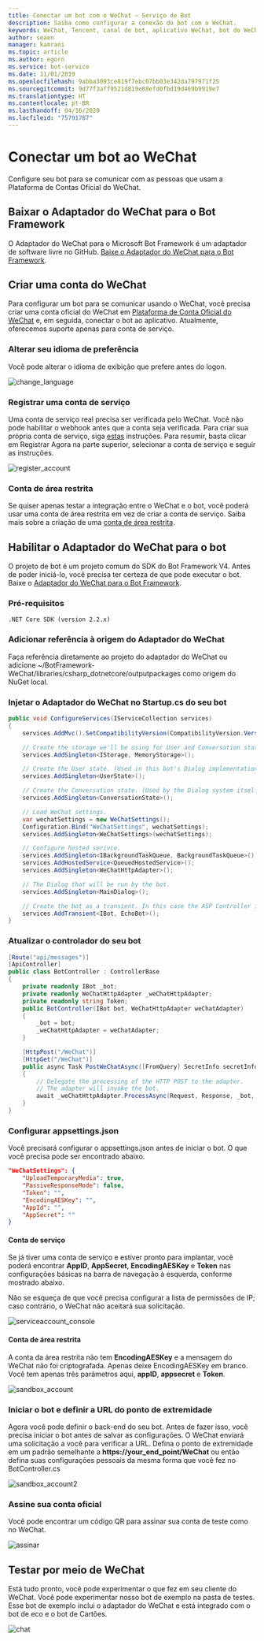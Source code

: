 ```yaml
---
title: Conectar um bot com o WeChat – Serviço de Bot
description: Saiba como configurar a conexão do bot com o WeChat.
keywords: WeChat, Tencent, canal de bot, aplicativo WeChat, bot do WeChat, ID do aplicativo, Segredo do Aplicativo, credenciais
author: seaen
manager: kamrani
ms.topic: article
ms.author: egorn
ms.service: bot-service
ms.date: 11/01/2019
ms.openlocfilehash: 9abba3093ce819f7ebc07bb03e342da797971f25
ms.sourcegitcommit: 9d77f3aff9521d819e88efd0fbd19d469b9919e7
ms.translationtype: HT
ms.contentlocale: pt-BR
ms.lasthandoff: 04/16/2020
ms.locfileid: "75791787"
---
```

# <a name="connect-a-bot-to-wechat"></a>Conectar um bot ao WeChat

Configure seu bot para se comunicar com as pessoas que usam a Plataforma de Contas Oficial do WeChat.

## <a name="download-wechat-adapter-for-bot-framework"></a>Baixar o Adaptador do WeChat para o Bot Framework

O Adaptador do WeChat para o Microsoft Bot Framework é um adaptador de software livre no GitHub. [Baixe o Adaptador do WeChat para o Bot Framework](https://github.com/microsoft/BotFramework-WeChat/).

## <a name="create-a-wechat-account"></a>Criar uma conta do WeChat

Para configurar um bot para se comunicar usando o WeChat, você precisa criar uma conta oficial do WeChat em [Plataforma de Conta Oficial do WeChat](https://mp.weixin.qq.com/?lang=en_US) e, em seguida, conectar o bot ao aplicativo. Atualmente, oferecemos suporte apenas para conta de serviço.

### <a name="change-your-prefer-language"></a>Alterar seu idioma de preferência

Você pode alterar o idioma de exibição que prefere antes do logon.

 ![change_language](./media/channels/wechat-change-language.png)

### <a name="register-a-service-account"></a>Registrar uma conta de serviço

Uma conta de serviço real precisa ser verificada pelo WeChat. Você não pode habilitar o webhook antes que a conta seja verificada. Para criar sua própria conta de serviço, siga [estas](https://kf.qq.com/product/weixinmp.html#hid=87) instruções.
Para resumir, basta clicar em Registrar Agora na parte superior, selecionar a conta de serviço e seguir as instruções.

 ![register_account](./media/channels/wechat-register-account.png)

### <a name="sandbox-account"></a>Conta de área restrita

Se quiser apenas testar a integração entre o WeChat e o bot, você poderá usar uma conta de área restrita em vez de criar a conta de serviço. Saiba mais sobre a criação de uma [conta de área restrita](https://mp.weixin.qq.com/debug/cgi-bin/sandbox?t=sandbox/login).

## <a name="enable-wechat-adapter-to-bot"></a>Habilitar o Adaptador do WeChat para o bot

O projeto de bot é um projeto comum do SDK do Bot Framework V4. Antes de poder iniciá-lo, você precisa ter certeza de que pode executar o bot. Baixe o [Adaptador do WeChat para o Bot Framework](https://github.com/microsoft/BotFramework-WeChat/).

### <a name="prerequisites"></a>Pré-requisitos

    .NET Core SDK (version 2.2.x)

### <a name="add-reference-to-wechat-adapter-source"></a>Adicionar referência à origem do Adaptador do WeChat

Faça referência diretamente ao projeto do adaptador do WeChat ou adicione ~/BotFramework-WeChat/libraries/csharp_dotnetcore/outputpackages como origem do NuGet local.

### <a name="inject-wechat-adapter-in-your-bot-startupcs"></a>Injetar o Adaptador do WeChat no Startup.cs do seu bot

```csharp
public void ConfigureServices(IServiceCollection services)
{
    services.AddMvc().SetCompatibilityVersion(CompatibilityVersion.Version_2_2);

    // Create the storage we'll be using for User and Conversation state. (Memory is great for testing purposes.)
    services.AddSingleton<IStorage, MemoryStorage>();

    // Create the User state. (Used in this bot's Dialog implementation.)
    services.AddSingleton<UserState>();

    // Create the Conversation state. (Used by the Dialog system itself.)
    services.AddSingleton<ConversationState>();

    // Load WeChat settings.
    var wechatSettings = new WeChatSettings();
    Configuration.Bind("WeChatSettings", wechatSettings);
    services.AddSingleton<WeChatSettings>(wechatSettings);

    // Configure hosted serivce.
    services.AddSingleton<IBackgroundTaskQueue, BackgroundTaskQueue>();
    services.AddHostedService<QueuedHostedService>();
    services.AddSingleton<WeChatHttpAdapter>();

    // The Dialog that will be run by the bot.
    services.AddSingleton<MainDialog>();

    // Create the bot as a transient. In this case the ASP Controller is expecting an IBot.
    services.AddTransient<IBot, EchoBot>();
}
```

### <a name="update-your-bot-controller"></a>Atualizar o controlador do seu bot

```csharp
[Route("api/messages")]
[ApiController]
public class BotController : ControllerBase
{  
    private readonly IBot _bot;
    private readonly WeChatHttpAdapter _weChatHttpAdapter;
    private readonly string Token;
    public BotController(IBot bot, WeChatHttpAdapter weChatAdapter)
    {
        _bot = bot;
        _weChatHttpAdapter = weChatAdapter;
    }

    [HttpPost("/WeChat")]
    [HttpGet("/WeChat")]
    public async Task PostWeChatAsync([FromQuery] SecretInfo secretInfo)
    {
        // Delegate the processing of the HTTP POST to the adapter.
        // The adapter will invoke the bot.
        await _weChatHttpAdapter.ProcessAsync(Request, Response, _bot, secretInfo);
    }
}
```

### <a name="setup-appsettingsjson"></a>Configurar appsettings.json

Você precisará configurar o appsettings.json antes de iniciar o bot. O que você precisa pode ser encontrado abaixo.

```json
"WeChatSettings": {
    "UploadTemporaryMedia": true,
    "PassiveResponseMode": false,
    "Token": "",
    "EncodingAESKey": "",
    "AppId": "",
    "AppSecret": ""
}
```

#### <a name="service-account"></a>Conta de serviço

Se já tiver uma conta de serviço e estiver pronto para implantar, você poderá encontrar **AppID**, **AppSecret**, **EncodingAESKey** e **Token** nas configurações básicas na barra de navegação à esquerda, conforme mostrado abaixo.

Não se esqueça de que você precisa configurar a lista de permissões de IP; caso contrário, o WeChat não aceitará sua solicitação.

 ![serviceaccount_console](./media/channels/wechat-serviceaccount-console.png)

#### <a name="sandbox-account"></a>Conta de área restrita

A conta da área restrita não tem **EncodingAESKey** e a mensagem do WeChat não foi criptografada. Apenas deixe EncodingAESKey em branco. Você tem apenas três parâmetros aqui, **appID**, **appsecret** e **Token**.

 ![sandbox_account](./media/channels/wechat-sandbox-account.png)

### <a name="start-bot-and-set-endpoint-url"></a>Iniciar o bot e definir a URL do ponto de extremidade

Agora você pode definir o back-end do seu bot. Antes de fazer isso, você precisa iniciar o bot antes de salvar as configurações. O WeChat enviará uma solicitação a você para verificar a URL.
Defina o ponto de extremidade em um padrão semelhante a **https://your_end_point/WeChat** ou então defina suas configurações pessoais da mesma forma que você fez no BotController.cs

 ![sandbox_account2](./media/channels/wechat-sandbox-account-2.png)

### <a name="subscribe-your-official-account"></a>Assine sua conta oficial

Você pode encontrar um código QR para assinar sua conta de teste como no WeChat.

 ![assinar](./media/channels/wechat-subscribe.png)

## <a name="test-through-wechat"></a>Testar por meio de WeChat

Está tudo pronto, você pode experimentar o que fez em seu cliente do WeChat. Você pode experimentar nosso bot de exemplo na pasta de testes. Esse bot de exemplo inclui o adaptador do WeChat e está integrado com o bot de eco e o bot de Cartões.

 ![chat](./media/channels/wechat-chat.png)
